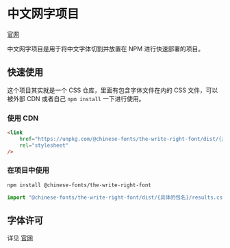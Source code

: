 # 中文网字项目

[官网](https://chinese-font.netlify.app)

中文网字项目是用于将中文字体切割并放置在 NPM 进行快速部署的项目。

## 快速使用

这个项目其实就是一个 CSS 仓库，里面有包含字体文件在内的 CSS 文件，可以被外部 CDN 或者自己 `npm install` 一下进行使用。

### 使用 CDN

```html
<link
    href="https://unpkg.com/@chinese-fonts/the-write-right-font/dist/{具体的包名}/results.css"
    rel="stylesheet"
/>
```

### 在项目中使用

```sh
npm install @chinese-fonts/the-write-right-font
```

```ts
import "@chinese-fonts/the-write-right-font/dist/{具体的包名}/results.css";
```

## 字体许可

详见 [官网](https://chinese-font.netlify.app/fonts/the-write-right-font)
